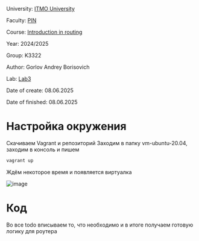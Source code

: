 University: [ITMO University](https://itmo.ru/ru/)

Faculty: [PIN](https://fict.itmo.ru)

Course: [Introduction in routing](https://github.com/itmo-ict-faculty/introduction-in-routing)

Year: 2024/2025

Group: K3322

Author: Gorlov Andrey Borisovich

Lab: [Lab3]([https://itmo-ict-faculty.github.io/network-programming/education/labs2023_2024/lab2/lab2/#_5](https://itmo-ict-faculty.github.io/network-programming/education/labs2023_2024/lab3/lab3/#_5))

Date of create: 08.06.2025

Date of finished: 08.06.2025

# Настройка окружения

Скачиваем Vagrant и репозиторий
Заходим в папку vm-ubuntu-20.04, заходим в консоль и пишем 
```cmd
vagrant up
```
Ждём некоторое время и появляется виртуалка 

![image](https://github.com/user-attachments/assets/95c23106-440d-4e9a-b7bd-149895cd6e11)


# Код

Во все todo вписываем то, что необходимо и в итоге получаем готовую логику для роутера


